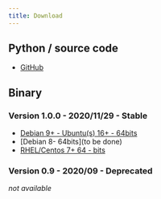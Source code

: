 ```yaml
---
title: Download
---
```


## Python / source code

* [GitHub](https://github.com/cavaliba/cmt_monitor)


## Binary 

### Version 1.0.0 - 2020/11/29 - Stable

* [Debian 9+ - Ubuntu(s) 16+ - 64bits](http://www.cavaliba.com/download/cmt/cmt-1.0.0-deb64.bin)
* [Debian 8- 64bits](to be done)
* [RHEL/Centos 7+ 64 - bits](http://www.cavaliba.com/download/cmt/cmt-1.0.0-centos64.bin)


### Version 0.9 - 2020/09 - Deprecated

*not available*
